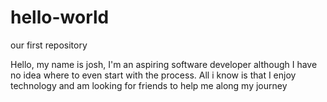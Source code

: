# hello-world
our first repository


Hello, my name is josh, I'm an aspiring software developer although I have no idea where to even start with the process. All i know is that I enjoy technology and am looking for friends to help me along my journey
